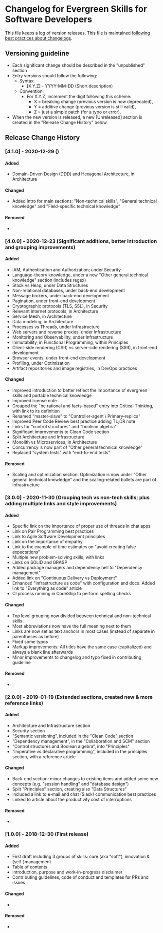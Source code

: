 # Changelog for Evergreen Skills for Software Developers

This file keeps a log of version releases. This file is maintained
[following best practices about changelogs](https://keepachangelog.com/en/1.0.0/).

## Versioning guideline

* Each significant change should be described in the "unpublished" section
* Entry versions should follow the following:
  * Syntax:
    * [X.Y.Z] - YYYY-MM-DD (Short description)
  * Convention:
    * For X.Y.Z, increment the digit following this scheme:
      * X = breaking change (previous version is now deprecated),
      * Y = additive change (previous version is still valid),
      * Z = just a simple patch (for a typo or error).
* When the new version is released, a new [Unreleased] section is created in the "Release Change History" below.

## Release Change History

### [4.1.0] - 2020-12-29 ()

#### Added

* Domain-Driven Design (DDD) and Hexagonal Architecture, in Architecture

#### Changed

* Added intro for main sections: "Non-technical skills", "General technical knowledge" and "Field-specific technical knowledge"

#### Removed

*

### [4.0.0] - 2020-12-23 (Significant additions, better introduction and grouping improvements)

#### Added

* IAM, Authentication and Authorization; under Security
* Language-theory knowledge, under a new "Other general technical knowledge" section (includes regex)
* Stack vs Heap, under Data Structures
* Non-relational databases, under back-end development
* Message brokers, under back-end development
* Pagination, under front-end development
* Cryptographic protocols (TLS, SSL), in Security
* Relevant internet protocols, in Architecture
* Service Mesh, in Architecture
* Data modeling, in Architecture
* Processes vs Threads, under Infrastructure
* Web servers and reverse proxies, under Infrastructure
* Monitoring and Observability, under Infrastructure
* Immutability, in Functional Programming, within Principles
* Client-side rendering (CSR) vs server-side rendering (SSR), in front-end development
* Browser events, under front-end development
* Profiling, under Optimization
* Artifact repositories and image registries, in DevOps practices

#### Changed

* Improved introduction to better reflect the importance of evergreen skills and portable technical knowledge
* Improved license note
* Grouped the "be rational and facts-based" entry into Critical Thinking, with link to its definition
* Renamed "master-slave" to "Controller-agent / Primary-replica"
* Improved Peer Code Review best practice adding TL;DR note
* Links for "control structures" and "boolean algebra"
* Significant improvements to Clean Code section
* Split Architecture and Infrastructure
* Monolith vs Microservices, in Architecture
* Concurrency is now part of "Other general technical knowledge"
* Replaced "system tests" with "end-to-end tests"

#### Removed

* Scaling and optimization section. Optimization is now under "Other general technical knowledge" and the scaling-related bullets are part of Infrastructure

### [3.0.0] - 2020-11-30 (Grouping tech vs non-tech skills; plus adding multiple links and style improvements)

#### Added

* Specific link on the importance of proper use of threads in chat apps
* Link on Pair Programming best practices
* Link to Agile Software Development principles
* Link on the importance of empathy
* Link to the example of time estimates on "avoid creating false expectations"
* Multiple new problem-solving skills, with links
* Links on SOLID and GRASP
* Added package managers and dependency hell to "Dependency management"
* Added link on "Continuous Delivery vs Deployment"
* Enhanced "Infrastructure as code" with configuration and docs. Added link to "Everything as code" article
* CI process running in CodeShip to perform spelling checks

#### Changed

* Top level grouping now divided between technical and non-technical skills
* Most abbreviations now have the full meaning next to them
* Links are now set as text anchors in most cases (instead of separate in parentheses as before)
* Fixed some typos
* Markup improvements: All titles have the same case (capitalized) and always a blank line afterwards
* Minor improvements to changelog and typo fixed in contributing guideline

#### Removed

* .

### [2.0.0] - 2019-01-19 (Extended sections, created new & more reference links)

#### Added

* Architecture and Infrastructure section
* Security section
* "Semantic versioning", included in the "Clean Code" section
* "Dependency management", in the "Collaboration and SCM" section
* "Control structures and Boolean algebra", into "Principles"
* "Imperative vs declarative programming", included in the principles section, with a reference article

#### Changed

* Back-end section: minor changes to existing items and added some new concepts (e.g. "session handling" and "database design")
* Split "Principles" section, creating also "Data Structures"
* Included a link to e-mail and chat (Slack) communication best practices
* Linked to article about the productivity cost of interruptions

#### Removed

* .

### [1.0.0] - 2018-12-30 (First release)

#### Added

* First draft including 3 groups of skills: core (aka "soft"), innovation & (self-)management
* Table of contents
* Introduction, purpose and work-in-progress disclaimer
* Contributing guidelines, code of conduct and templates for PRs and issues

#### Changed

* 

#### Removed

*
